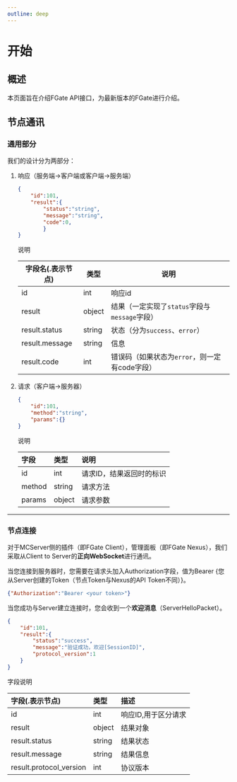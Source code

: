 ```yaml
---
outline: deep
---
```


# 开始

## 概述

本页面旨在介绍FGate API接口，为最新版本的FGate进行介绍。

## 节点通讯

### 通用部分

我们的设计分为两部分：

1. 响应（服务端->客户端或客户端->服务端）

    ```json
    {
        "id":101, 
        "result":{
            "status":"string",
            "message":"string",
            "code":0,
            }
    }
    ```

    说明

    | 字段名(.表示节点) | 类型 | 说明 |
    | ------ | ---- | ---- |
    | id | int | 响应id |
    | result | object | 结果（一定实现了`status`字段与`message`字段） |
    | result.status | string | 状态（分为`success`、`error`） |
    | result.message | string | 信息 |
    | result.code | int | 错误码（如果状态为`error`，则一定有code字段） |

2. 请求（客户端->服务器）

    ```json
    {
        "id":101, 
        "method":"string", 
        "params":{}
    }
    ```

    说明

    | 字段 | 类型 | 说明 |
    |:----|:----|:----|
    | id | int | 请求ID，结果返回时的标识 |
    | method | string | 请求方法 |
    | params | object | 请求参数 |

---

### 节点连接

对于MCServer侧的插件（即FGate Client），管理面板（即FGate Nexus），我们采取从Client to Server的**正向WebSocket**进行通讯。

当您连接到服务器时，您需要在请求头加入Authorization字段，值为Bearer {您从Server创建的Token（节点Token与Nexus的API Token不同）}。

```json
{"Authorization":"Bearer <your token>"}
```

当您成功与Server建立连接时，您会收到一个**欢迎消息**（ServerHelloPacket）。

```json
{
    "id":101, 
    "result":{
        "status":"success",
        "message":"验证成功，欢迎[SessionID]",
        "protocol_version":1 
    }  
}
```

字段说明

|字段(.表示节点)|类型|描述|
|:---|:---|:---|
|id|int|响应ID,用于区分请求|
|result|object|结果对象|
|result.status|string|结果状态|
|result.message|string|结果信息|
|result.protocol_version|int|协议版本|
